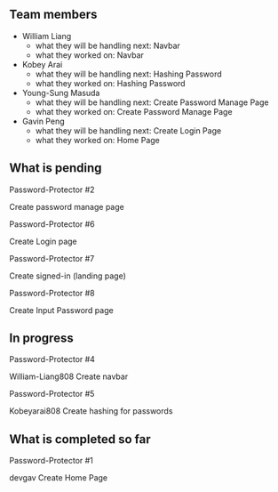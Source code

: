 ## Team members
- William Liang
  - what they will be handling next: Navbar
  - what they worked on: Navbar
- Kobey Arai
  - what they will be handling next: Hashing Password
  - what they worked on: Hashing Password
- Young-Sung Masuda
  - what they will be handling next: Create Password Manage Page
  - what they worked on: Create Password Manage Page
- Gavin Peng
  - what they will be handling next: Create Login Page
  - what they worked on: Home Page


## What is pending

Password-Protector #2

Create password manage page

Password-Protector #6

Create Login page

Password-Protector #7

Create signed-in (landing page)

Password-Protector #8

Create Input Password page


## In progress

Password-Protector #4

William-Liang808
Create navbar

Password-Protector #5

Kobeyarai808
Create hashing for passwords

## What is completed so far

Password-Protector #1

devgav
Create Home Page
